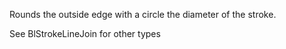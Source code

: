 Rounds the outside edge with a circle the diameter of the stroke.

See BlStrokeLineJoin for other types